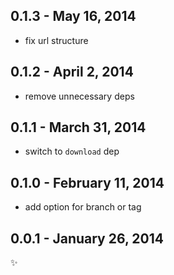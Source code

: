 
0.1.3 - May 16, 2014
--------------------
* fix url structure

0.1.2 - April 2, 2014
---------------------
* remove unnecessary deps

0.1.1 - March 31, 2014
----------------------
* switch to `download` dep

0.1.0 - February 11, 2014
-------------------------
* add option for branch or tag

0.0.1 - January 26, 2014
------------------------
:sparkles: